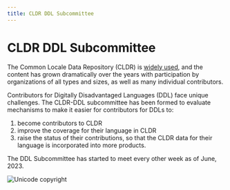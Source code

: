 ```yaml
---
title: CLDR DDL Subcommittee
---
```


# CLDR DDL Subcommittee

The Common Locale Data Repository (CLDR) is [widely used](https://cldr.unicode.org/index), and the content has grown dramatically over the years with participation by organizations of all types and sizes, as well as many individual contributors.

Contributors for Digitally Disadvantaged Languages (DDL) face unique challenges. The CLDR-DDL subcommittee has been formed to evaluate mechanisms to make it easier for contributors for DDLs to:

1. become contributors to CLDR
2. improve the coverage for their language in CLDR
3. raise the status of their contributions, so that the CLDR data for their language is incorporated into more products.

The DDL Subcommittee has started to meet every other week as of June, 2023.

![Unicode copyright](https://www.unicode.org/img/hb_notice.gif)
